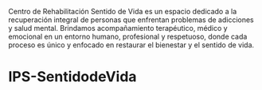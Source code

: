 

Centro de Rehabilitación Sentido de Vida es un espacio dedicado a la recuperación integral de personas que enfrentan problemas de adicciones y salud mental. Brindamos acompañamiento terapéutico, médico y emocional en un entorno humano, profesional y respetuoso, donde cada proceso es único y enfocado en restaurar el bienestar y el sentido de vida.


# IPS-SentidodeVida
